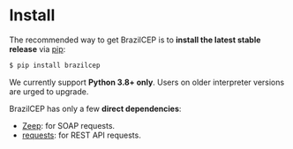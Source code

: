 # Install

The recommended way to get BrazilCEP is to **install the latest stable release**
via [pip](http://pip-installer.org>):

```sh
$ pip install brazilcep
```

We currently support **Python 3.8+ only**. Users on older interpreter versions
are urged to upgrade.

BrazilCEP has only a few **direct dependencies**:

- [Zeep](https://pypi.org/project/zeep): for SOAP requests.
- [requests](https://pypi.org/project/requests): for REST API requests.
